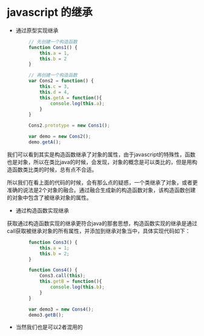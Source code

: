 # javascript 的继承

* 通过原型实现继承

```javascript
        // 先创建一个构造函数
        function Cons1() {
            this.a = 1,
            this.b = 2
        }

        // 再创建一个构造函数
        var Cons2 = function() {
            this.c = 3,
            this.d = 4,
            this.getA = function(){
                console.log(this.a);
            }
        }

        Cons2.prototype = new Cons1();

        var demo = new Cons2();
        demo.getA();
```

我们可以看到其实是构造函数继承了对象的属性，由于javascript的特殊性，函数也是对象，所以在类比java的时候，会发现，对象的概念是可以类比的，但是用构造函数类比类的时候，总有点不合适。

所以我们在看上面的代码的时候，会有那么点的疑惑，一个类继承了对象，或者更准确的说法是2个对象的融合。通过融合生成新的构造函数对象，该构造函数创建的对象中包含了被继承对象的属性。

* 通过构造函数实现继承

获取通过构造函数实现的继承更符合java的那套思想，构造函数实现的继承是通过call获取被继承对象的所有属性，并添加到继承对象当中，具体实现代码如下：

```javascript
        function Cons3() {
            this.a = 1;
            this.b = 2;
        }

        function Cons4() {
            Cons3.call(this);
            this.getB = function(){
                console.log(this.b);
            }
        }

        var demo3 = new Cons4();
        demo3.getB();
```

* 当然我们也是可以2者混用的

